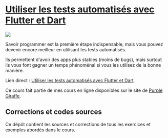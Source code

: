 # [Utiliser les tests automatisés avec Flutter et Dart](https://www.purplegiraffe.fr/p/utiliser-tests-auto-avec-flutter-dart/?utm_source=mbritto&utm_medium=github&utm_campaign=tests-auto-dart)
[![](https://www.filepicker.io/api/file/MjBuGrk9TyGhJLw9CB8j)](https://www.purplegiraffe.fr/p/utiliser-tests-auto-avec-flutter-dart/?utm_source=mbritto&utm_medium=github&utm_campaign=tests-auto-dart)

Savoir programmer est la première étape indispensable, mais vous pouvez devenir encore meilleur en utilisant les tests automatisés.

Ils permettent d'avoir des apps plus stables (moins de bugs), mais surtout ils vous font gagner un temps phénoménal si vous les utilisez de la bonne manière.

Lien direct : [Utiliser les tests automatisés avec Flutter et Dart](https://www.purplegiraffe.fr/p/utiliser-tests-auto-avec-flutter-dart/?utm_source=mbritto&utm_medium=github&utm_campaign=tests-auto-dart)

Ce cours fait partie de mes cours en ligne disponibles sur le site de [Purple Giraffe](https://www.purplegiraffe.fr/?utm_source=mbritto&utm_medium=github&utm_campaign=tests-auto-dart).

## Corrections et codes sources

Ce dépôt contient les sources et corrections de tous les exercices et exemples abordés dans le cours.